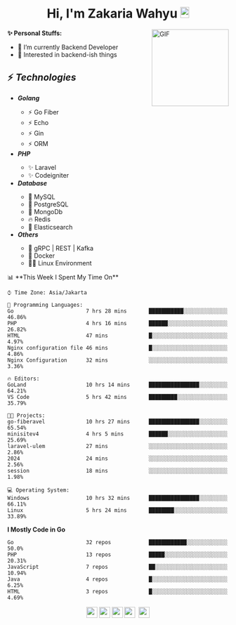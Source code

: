 <h1 align="center">Hi, I'm Zakaria Wahyu <img src="https://github.com/TheDudeThatCode/TheDudeThatCode/blob/master/Assets/Hi.gif" width="20px" height="25px"></h1>

<img align="right" alt="GIF" height="175px" src="https://www.nayakapratama.co.id/wp-content/uploads/2019/07/Website-Maintenance.gif" />

**✨ Personal Stuffs:**
- 🔭 I’m currently Backend Developer
- 🌱 Interested in backend-ish things

<h2>⚡ <i>Technologies</i></h2>
<ul>
<li><strong><i>Golang</i></strong></li>
  <ul>
    <li>⚡ Go Fiber</li>
    <li>⚡ Echo</li>
    <li>⚡ Gin</li>
    <li>⚡ ORM</li>
  </ul>
<li><strong><i>PHP</i></strong></li>
  <ul>
    <li>✨ Laravel</li>
    <li>✨ Codeigniter</li>
  </ul>
<li><strong><i>Database</i></strong></li>
  <ul>
    <li>🐬 MySQL</li>
    <li>🐘 PostgreSQL</li>
    <li>🍃 MongoDb</li>
    <li>🔥 Redis</li>
    <li>🔎 Elasticsearch</li>
  </ul>
  <li><strong><i>Others</i></strong></li>
  <ul>
    <li>💫 gRPC | REST | Kafka</li>
    <li>🐳 Docker</li>
    <li>👨‍💻 Linux Environment</li>
  </ul>
</ul>
<!--START_SECTION:waka-->
📊 **This Week I Spent My Time On** 

```text
⌚︎ Time Zone: Asia/Jakarta

💬 Programming Languages: 
Go                       7 hrs 28 mins       ███████████░░░░░░░░░░░░░░   46.86% 
PHP                      4 hrs 16 mins       ██████░░░░░░░░░░░░░░░░░░░   26.82% 
HTML                     47 mins             █░░░░░░░░░░░░░░░░░░░░░░░░   4.97% 
Nginx configuration file 46 mins             █░░░░░░░░░░░░░░░░░░░░░░░░   4.86% 
Nginx Configuration      32 mins             ░░░░░░░░░░░░░░░░░░░░░░░░░   3.36%

🔥 Editors: 
GoLand                   10 hrs 14 mins      ████████████████░░░░░░░░░   64.21% 
VS Code                  5 hrs 42 mins       █████████░░░░░░░░░░░░░░░░   35.79%

🐱‍💻 Projects: 
go-fiberavel             10 hrs 27 mins      ████████████████░░░░░░░░░   65.54% 
minisitev4               4 hrs 5 mins        ██████░░░░░░░░░░░░░░░░░░░   25.69% 
laravel-ulem             27 mins             ░░░░░░░░░░░░░░░░░░░░░░░░░   2.86% 
2024                     24 mins             ░░░░░░░░░░░░░░░░░░░░░░░░░   2.56% 
session                  18 mins             ░░░░░░░░░░░░░░░░░░░░░░░░░   1.98%

💻 Operating System: 
Windows                  10 hrs 32 mins      ████████████████░░░░░░░░░   66.11% 
Linux                    5 hrs 24 mins       ████████░░░░░░░░░░░░░░░░░   33.89%

```

**I Mostly Code in Go** 

```text
Go                       32 repos            ████████████░░░░░░░░░░░░░   50.0% 
PHP                      13 repos            █████░░░░░░░░░░░░░░░░░░░░   20.31% 
JavaScript               7 repos             ██░░░░░░░░░░░░░░░░░░░░░░░   10.94% 
Java                     4 repos             █░░░░░░░░░░░░░░░░░░░░░░░░   6.25% 
HTML                     3 repos             █░░░░░░░░░░░░░░░░░░░░░░░░   4.69%

```



<!--END_SECTION:waka-->

<p align="center">
<a href="https://www.linkedin.com/in/zakariawahyu" target="_blank"><img src="https://img.shields.io/badge/linkedin-%230077B5.svg?&style=for-the-badge&logo=linkedin&logoColor=white" height=25></a>
<a href="https://medium.com/@zakariawahyu" target="_blank"><img src="https://img.shields.io/badge/Medium-12100E?style=for-the-badge&logo=medium&logoColor=white" height=25></a>
<a href="https://medium.com/@zakariawahyu" target="_blank"><img src="https://img.shields.io/badge/Portfolio-2300843e?style=for-the-badge&logo=About.me&logoColor=white" height=25></a>
<a href="https://www.twitter.com/_zakariawahyu" target="_blank"><img src="https://img.shields.io/badge/twitter-%231DA1F2.svg?&style=for-the-badge&logo=twitter&logoColor=white" height=25></a> 
<a href="https://www.instagram.com/_zakariawahyu" target="_blank"><img src="https://img.shields.io/badge/instagram-%23E4405F.svg?&style=for-the-badge&logo=instagram&logoColor=white" height=25></a>
